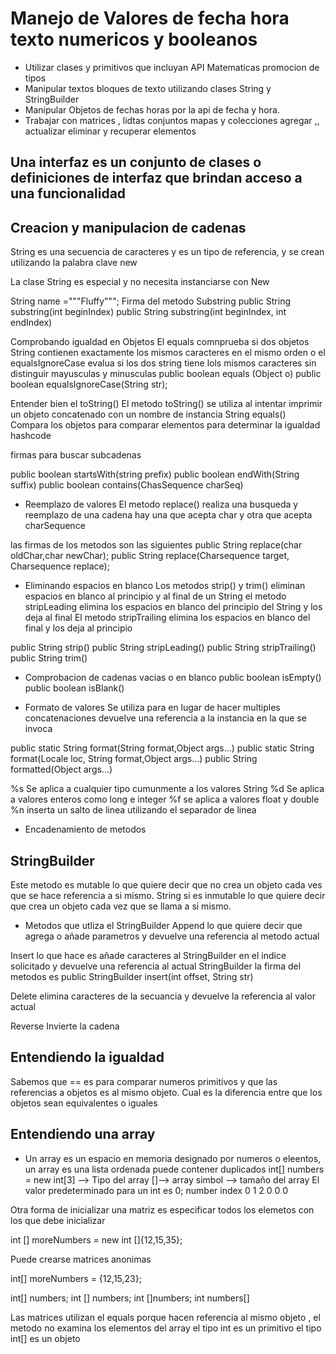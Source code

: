 # Manejo de Valores de fecha hora texto numericos y booleanos
- Utilizar clases y primitivos que incluyan API Matematicas promocion de tipos 
- Manipular textos bloques de texto utilizando clases String y StringBuilder
- Manipular Objetos de fechas horas por la api de fecha y hora.
- Trabajar con matrices , lidtas conjuntos mapas  y colecciones agregar ,, actualizar eliminar y recuperar elementos
## Una interfaz es un conjunto  de clases o definiciones de interfaz que brindan acceso a una funcionalidad

## Creacion y manipulacion de cadenas 
String es una secuencia de caracteres y es un tipo  de referencia, y  se crean utilizando la palabra clave new

La clase String es especial y no necesita instanciarse con New

String name ="""Fluffy""";
Firma del metodo Substring
public String substring(int beginIndex)
public String substring(int beginIndex, int endIndex)

Comprobando igualdad en Objetos
El equals comnprueba si dos  objetos String contienen exactamente los mismos caracteres en el mismo orden
o el equalsIgnoreCase evalua si los dos string tiene lols mismos caracteres sin distinguir mayusculas y minusculas
public boolean equals (Object o)
public boolean equalsIgnoreCase(String str);

Entender bien el toString()
El metodo toString() se utiliza al intentar imprimir un objeto concatenado con un nombre de instancia String
equals() Compara  los objetos para comparar elementos para determinar la igualdad
hashcode

firmas para buscar subcadenas

public boolean startsWith(string prefix)
public boolean endWith(String suffix)
public boolean contains(ChasSequence charSeq)

- Reemplazo de valores
El metodo replace() realiza una busqueda y reemplazo de una cadena hay una que acepta char y otra que acepta charSequence

las firmas de los metodos son las siguientes
public String replace(char oldChar,char newChar);
public String replace(Charsequence target, Charsequence replace);

- Eliminando espacios en blanco
Los metodos strip() y trim()  eliminan espacios en blanco al principio y al final de un String 
el metodo stripLeading elimina los espacios en blanco del principio del String y los deja al final
El metodo stripTrailing elimina los espacios en blanco del final y los deja al principio

public String strip()
public String stripLeading()
public String stripTrailing()
public String trim()

 - Comprobacion de cadenas vacias o en blanco
 public boolean isEmpty()
 public boolean isBlank()

- Formato de valores
Se utiliza para en lugar de hacer multiples concatenaciones devuelve una referencia a la instancia en la que se invoca

public static String format(String format,Object args...)
public static String format(Locale loc, String format,Object args...)
public String formatted(Object args...)

%s Se aplica a cualquier tipo cumunmente a los valores String
%d Se aplica a valores enteros como long e integer
%f se aplica a valores float y double
%n inserta un salto de linea utilizando el separador de linea

- Encadenamiento de metodos

## StringBuilder
Este metodo es mutable lo que quiere decir que no crea un objeto cada ves que se hace referencia a si mismo.
String si es inmutable lo que quiere decir que crea un objeto cada vez que se llama a si mismo.

- Metodos que utliza el StringBuilder 
Append lo que quiere decir que agrega o añade parametros y devuelve una referencia al metodo actual

Insert lo que hace es añade caracteres al StringBuilder en el indice solicitado y devuelve una referencia al actual StringBuilder la firma del metodos es
public StringBuilder insert(int offset, String str)

Delete 
elimina caracteres de la secuancia y devuelve la referencia al valor actual

Reverse
Invierte la cadena 

## Entendiendo la igualdad
Sabemos que == es para comparar numeros primitivos y que las referencias a objetos es al mismo objeto.
Cual es la diferencia entre que los objetos sean equivalentes o iguales

## Entendiendo una array 
- Un array es un espacio en memoria designado por numeros o eleentos, un array es una lista ordenada puede contener duplicados 
int[] numbers = new int[3] --> Tipo del array []--> array simbol --> tamaño del array
El valor predeterminado para un int es 0; 
number index 0 1 2
             0  0 0 

Otra forma de inicializar una matriz es especificar todos los elemetos con los que debe inicializar

int [] moreNumbers = new int []{12,15,35};


Puede crearse matrices anonimas

int[] moreNumbers = {12,15,23};

int[] numbers;
int [] numbers;
int []numbers;
int numbers[]

Las matrices utilizan el equals porque hacen referencia al mismo objeto , el metodo no examina los elementos del array
el tipo int es un primitivo el tipo int[] es un objeto

